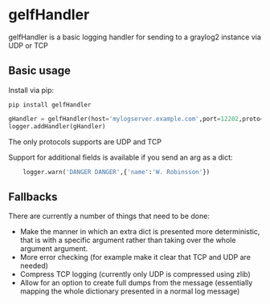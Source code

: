 # gelfHandler

gelfHandler is a basic logging handler for sending to a graylog2 instance via UDP or TCP

## Basic usage

Install via pip:

`pip install gelfHandler`

```python
gHandler = gelfHandler(host='mylogserver.example.com',port=12202,proto='UDP')
logger.addHandler(gHandler)
```

The only protocols supports are UDP and TCP

Support for additional fields is available if you send an arg as a dict:

```python
    logger.warn('DANGER DANGER',{'name':'W. Robinsson'})
```

## Fallbacks

There are currently a number of things that need to be done:

* Make the manner in which an extra dict is presented more deterministic, that is with a specific argument rather than taking over the whole argument argument.
* More error checking (for example make it clear that TCP and UDP are needed)
* Compress TCP logging (currently only UDP is compressed using zlib)
* Allow for an option to create full dumps from the message (essentially mapping the whole dictionary presented in a normal log message)


